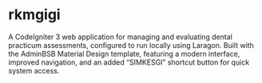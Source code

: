 # rkmgigi
A CodeIgniter 3 web application for managing and evaluating dental practicum assessments, configured to run locally using Laragon. Built with the AdminBSB Material Design template, featuring a modern interface, improved navigation, and an added “SIMKESGI” shortcut button for quick system access.
